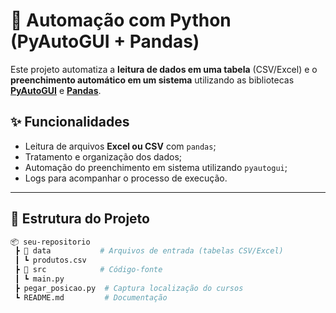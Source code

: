 # 🐍 Automação com Python (PyAutoGUI + Pandas)

Este projeto automatiza a **leitura de dados em uma tabela** (CSV/Excel) e o **preenchimento automático em um sistema** utilizando as bibliotecas **[PyAutoGUI](https://pyautogui.readthedocs.io/en/latest/)** e **[Pandas](https://pandas.pydata.org/)**.

## ✨ Funcionalidades
- Leitura de arquivos **Excel ou CSV** com `pandas`;
- Tratamento e organização dos dados;
- Automação do preenchimento em sistema utilizando `pyautogui`;
- Logs para acompanhar o processo de execução.

---

## 📂 Estrutura do Projeto
```bash
📦 seu-repositorio
 ┣ 📂 data           # Arquivos de entrada (tabelas CSV/Excel)
 ┃ ┗ produtos.csv
 ┣ 📂 src            # Código-fonte
 ┃ ┗ main.py
 ┣ pegar_posicao.py  # Captura localização do cursos
 ┗ README.md         # Documentação
